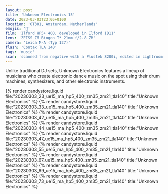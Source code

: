 ```yaml
---
layout: post
title: 'Unknown Electronics 15'
date: 2023-03-03T23:05+0100
location: 'OT301, Amsterdam, Netherlands'
emojis: '🎹'
film: 'Ilford HP5+ 400, developed in Ilford ID11'
lens: 'ZEISS ZM Biogon T* 21mm f/2.8 ZM'
camera: 'Leica M-A (Typ 127)'
flash: 'Contax TLA 140'
tags: 'music'
scan: 'scanned from negative with a Plustek 8200i, edited in Lightroom'
---
```


Unlike traditional DJ sets, Unknown Electronics features a lineup of musicians who create electronic dance music on the spot using their drum machines, synthesizers, and other electronic instruments.

{% render candystore.liquid file:"20230303_23_ue15_ma_hp5_400_zm35_zm21_tla140" title:"Unknown Electronics" %}
{% render candystore.liquid file:"20230303_33_ue15_ma_hp5_400_zm35_zm21_tla140" title:"Unknown Electronics" %}
{% render candystore.liquid file:"20230303_42_ue15_ma_hp5_400_zm35_zm21_tla140" title:"Unknown Electronics" %}
{% render candystore.liquid file:"20230303_44_ue15_ma_hp5_400_zm35_zm21_tla140" title:"Unknown Electronics" %}
{% render candystore.liquid file:"20230303_47_ue15_ma_hp5_400_zm35_zm21_tla140" title:"Unknown Electronics" %}
{% render candystore.liquid file:"20230303_55_ue15_ma_hp5_400_zm35_zm21_tla140" title:"Unknown Electronics" %}
{% render candystore.liquid file:"20230303_67_ue15_ma_hp5_400_zm35_zm21_tla140" title:"Unknown Electronics" %}
{% render candystore.liquid file:"20230303_69_ue15_ma_hp5_400_zm35_zm21_tla140" title:"Unknown Electronics" %}
{% render candystore.liquid file:"20230303_73_ue15_ma_hp5_400_zm35_zm21_tla140" title:"Unknown Electronics" %}